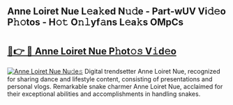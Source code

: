 ## Anne Loiret Nue L𝚎a𝚔ed N𝚞𝚍e - Part-wUV Vi𝚍𝚎o P𝚑𝚘tos - H𝚘𝚝 O𝚗𝚕yf𝚊ns L𝚎a𝚔s OMpCs

# <h2><a href="http://kf30hrj.oniu.top/?m=Anne+Loiret+Nue">🔗👉 🔴 Anne Loiret Nue P𝚑ot𝚘𝚜 V𝚒d𝚎o</a></h2>

[![Anne Loiret Nue Nu𝚍e𝚜](https://i.imgur.com/0qMVB7G.gif)](http://kf30hrj.oniu.top/?m=Anne+Loiret+Nue)
Digital trendsetter Anne Loiret Nue, recognized for sharing dance and lifestyle content, consisting of presentations and personal vlogs. Remarkable snake charmer Anne Loiret Nue, acclaimed for their exceptional abilities and accomplishments in handling snakes.  
